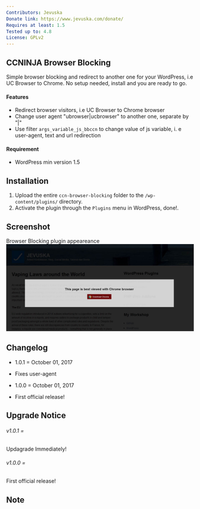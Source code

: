 ```yaml
---
Contributors: Jevuska
Donate link: https://www.jevuska.com/donate/
Requires at least: 1.5
Tested up to: 4.8
License: GPLv2
---
```


## CCNINJA Browser Blocking
Simple browser blocking and redirect to another one for your WordPress, i.e UC Browser to Chrome. No setup needed, install and you are ready to go.

#### Features
 * Redirect browser visitors, i.e UC Browser to Chrome browser
 * Change user agent "ubrowser|ucbrowser" to another one, separate by "|"
 * Use filter `args_variable_js_bbccn` to change value of js variable, i. e user-agent, text and url redirection
 
#### Requirement
 * WordPress min version 1.5

## Installation
1. Upload the entire `ccn-browser-blocking` folder to the `/wp-content/plugins/` directory.
2. Activate the plugin through the `Plugins` menu in WordPress, done!.

## Screenshot
Browser Blocking plugin appeareance
![screenshot](screenshot.jpg)

## Changelog
* 1.0.1 = October 01, 2017
 * Fixes user-agent
 
* 1.0.0 = October 01, 2017
 * First official release!

## Upgrade Notice
###### v1.0.1 =
Updagrade Immediately!

###### v1.0.0 =
First official release!

## Note